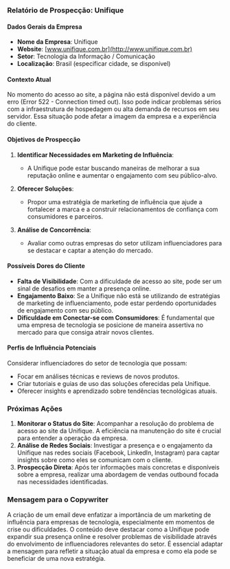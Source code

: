 ### Relatório de Prospecção: Unifique

#### Dados Gerais da Empresa
- **Nome da Empresa**: Unifique
- **Website**: [www.unifique.com.br](http://www.unifique.com.br)
- **Setor**: Tecnologia da Informação / Comunicação
- **Localização**: Brasil (especificar cidade, se disponível)

#### Contexto Atual
No momento do acesso ao site, a página não está disponível devido a um erro (Error 522 - Connection timed out). Isso pode indicar problemas sérios com a infraestrutura de hospedagem ou alta demanda de recursos em seu servidor. Essa situação pode afetar a imagem da empresa e a experiência do cliente.

#### Objetivos de Prospecção
1. **Identificar Necessidades em Marketing de Influência**:
   - A Unifique pode estar buscando maneiras de melhorar a sua reputação online e aumentar o engajamento com seu público-alvo.
   
2. **Oferecer Soluções**:
   - Propor uma estratégia de marketing de influência que ajude a fortalecer a marca e a construir relacionamentos de confiança com consumidores e parceiros.

3. **Análise de Concorrência**:
   - Avaliar como outras empresas do setor utilizam influenciadores para se destacar e captar a atenção do mercado.

#### Possíveis Dores do Cliente
- **Falta de Visibilidade**: Com a dificuldade de acesso ao site, pode ser um sinal de desafios em manter a presença online.
- **Engajamento Baixo**: Se a Unifique não está se utilizando de estratégias de marketing de influenciamento, pode estar perdendo oportunidades de engajamento com seu público.
- **Dificuldade em Conectar-se com Consumidores**: É fundamental que uma empresa de tecnologia se posicione de maneira assertiva no mercado para que consiga atrair novos clientes.

#### Perfis de Influência Potenciais
Considerar influenciadores do setor de tecnologia que possam:
- Focar em análises técnicas e reviews de novos produtos.
- Criar tutoriais e guias de uso das soluções oferecidas pela Unifique.
- Oferecer insights e aprendizado sobre tendências tecnológicas atuais.

### Próximas Ações
1. **Monitorar o Status do Site**: Acompanhar a resolução do problema de acesso ao site da Unifique. A eficiência na manutenção do site é crucial para entender a operação da empresa.
2. **Análise de Redes Sociais**: Investigar a presença e o engajamento da Unifique nas redes sociais (Facebook, LinkedIn, Instagram) para captar insights sobre como eles se comunicam com o cliente.
3. **Prospecção Direta**: Após ter informações mais concretas e disponíveis sobre a empresa, realizar uma abordagem de vendas outbound focada nas necessidades identificadas.

### Mensagem para o Copywriter
A criação de um email deve enfatizar a importância de um marketing de influência para empresas de tecnologia, especialmente em momentos de crise ou dificuldades. O conteúdo deve destacar como a Unifique pode expandir sua presença online e resolver problemas de visibilidade através do envolvimento de influenciadores relevantes do setor. É essencial adaptar a mensagem para refletir a situação atual da empresa e como ela pode se beneficiar de uma nova estratégia.